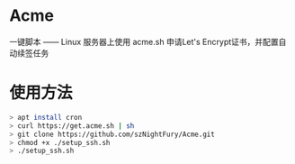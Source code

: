 # Acme
一键脚本 —— Linux 服务器上使用 acme.sh 申请Let's Encrypt证书，并配置自动续签任务
# 使用方法
```bash
> apt install cron
> curl https://get.acme.sh | sh
> git clone https://github.com/szNightFury/Acme.git
> chmod +x ./setup_ssh.sh
> ./setup_ssh.sh
```
